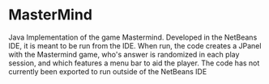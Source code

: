 # MasterMind
Java Implementation of the game Mastermind. 
Developed in the NetBeans IDE, it is meant to be run from the IDE. When run, the code creates a JPanel with the Mastermind game, who's answer is randomized in each play session, and which features a menu bar to aid the player. The code has not currently been exported to run outside of the NetBeans IDE

